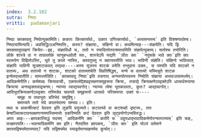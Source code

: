 ```yaml
---
index:  3.2.102
sutra:  निष्ठा
vritti:  padamanjari
---
```


	निष्ठा क्तक्तवतू निष्ठेत्युक्तमिति। ककारः कित्कार्यार्थः, उकार उगित्कार्यार्थः, `अत्वसन्तस्य` इति विशषणार्थश्च। निष्ठायामित्यादि। अप्रसिद्धिःउअनिष्पत्तिः, कस्य? संज्ञायाः, संज्ञिनो वा। कथमित्याह---संज्ञयेति। यदि द्विः क्तक्तवतूपग्रहणं क्रियेत--इह, संज्ञाविधौ च, ततो न स्यादितरेतराश्रयत्वमिति संज्ञयेत्युक्तम्। सतोश्च तयोरिति। लोके शास्त्रे वा न तावल्लोके सानुबन्धावेतौ स्तः, शास्त्रेऽपि यद्यपि `ञीतः क्तः` `नपुंसके भावे क्तः`इति क्तः स्वरूपेण विहितोऽस्ति, भूते तु काले नास्ति, क्तवतुस्तु न क्वाप्यस्तीति भावः। भाविनी संज्ञेति। संज्ञिनो भावित्वात् संज्ञापि भाविनी सूत्रशाटकवत् तद्यथा----अस्य सूत्रस्य शाटकं वयेति तन्तुवाय उक्तः, स पश्यति यदि शाटको न वातव्यः, अथ वातव्यो न शाटकः, शाटको वातव्यश्चेति विप्रतिषिद्धम्, मन्ये स वातव्यो यस्मिन्नुते शाटक इत्येतद्भवतीति। सामर्थ्यादिति। `क्तक्तवतू निष्ठा`इति वचनात् अन्यस्योत्पन्नस्य निष्ठेति संज्ञाया अभावःउसामर्थ्यम्। आदिकर्मणीति। कर्मशब्दः क्रियावाची, एकफलोद्देशप्रवृत्तक्षणसमूहरूपा क्रिया, तत्राद्ये क्रियाक्षणेऽपवृक्तेऽपि धात्वर्थरूपायाः क्रियाया अनपवृक्तत्वाद्वचनम्। न्याय्या त्वाद्यपवर्गात्। न्याय्या त्वेषा भूतकालता, कुतः? आद्यपवर्गात्। आदिभूतक्रियाक्षणोऽपवृक्तः तस्मिन्नेव चावयवे समूहरूपो धात्वर्थः परिसमाप्तः उक्तं च----
		समूहः स तथाभूतः प्रतिभेदं समूहिषु।
		समाप्यते ततो भेदे कालभेदस्य सम्भवः।। इति।
	तथा च प्राकार्षीत्कटं देवदत्त इति लुङपि प्रयुज्यते। कटावयवे वा कटशब्दो द्रष्टव्यः, ततः केषाञ्चित्कटावयवक्षणानामपरिसमाप्तेः प्रकरिष्यति कटं देवदत्त इति लृट्प्रयोगोऽप्यविरुद्धः।
	अपर आह---ज्ञापकात्सिद्धं यदयम् `आदिकर्मणि क्तः` `कर्तरि च``उदुपधाद्भावादिकर्मणोरन्यतरस्याम्` इति चाह, तज्ज्ञापयति---भवत्यादिकर्मणि क्त इति। नैतदस्ति ज्ञापकम्, `ञीतः क्तः` इति योऽयं वर्तमाने क्तस्तद्विषयमेतत्स्यात्? यदि तद्विषयमेव स्याद्वर्तमानग्रहणमेव कुर्यात्।।
